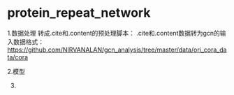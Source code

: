 # protein_repeat_network

1.数据处理
转成.cite和.content的预处理脚本：
.cite和.content数据转为gcn的输入数据格式：https://github.com/NIRVANALAN/gcn_analysis/tree/master/data/ori_cora_data/cora

2.模型

3.
